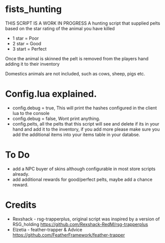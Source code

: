 # fists_hunting
THIS SCRIPT IS A WORK IN PROGRESS
A hunting script that supplied pelts based on the star rating of the animal you have killed

- 1 star = Poor
- 2 star = Good
- 3 start = Perfect

Once the animal is skinned the pelt is removed from the players hand adding it to their inventory

Domestics animals are not included, such as cows, sheep, pigs etc.

# Config.lua explained.

- config.debug = true, This will print the hashes configured in the client lua to the console
- config.debug = false, Wont print anything.
- config.pelts, all the pelts that this script will see and delete if its in your hand and add it to the inventory, if you add more please make sure you add the additional items into your items table in your databse.



# To Do

- add a NPC buyer of skins although configurable in most store scripts already.
- add additional rewards for good/perfect pelts, maybe add a chance reward.

# Credits
- Rexshack - rsg-trapperplus, original script was inspired by a version of RSG_holding https://github.com/Rexshack-RedM/rsg-trapperplus
- Elzetia - feather-trapper & Advice  https://github.com/FeatherFramework/feather-trapper

